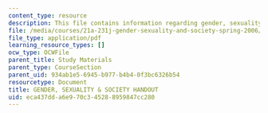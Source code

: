 ```yaml
---
content_type: resource
description: This file contains information regarding gender, sexuality and society.
file: /media/courses/21a-231j-gender-sexuality-and-society-spring-2006/eca437dda6e970c345288959847cc280_MIT21A_213JS06_6_factors.pdf
file_type: application/pdf
learning_resource_types: []
ocw_type: OCWFile
parent_title: Study Materials
parent_type: CourseSection
parent_uid: 934ab1e5-6945-b977-b4b4-0f3bc6326b54
resourcetype: Document
title: GENDER, SEXUALITY & SOCIETY HANDOUT
uid: eca437dd-a6e9-70c3-4528-8959847cc280
---
```


